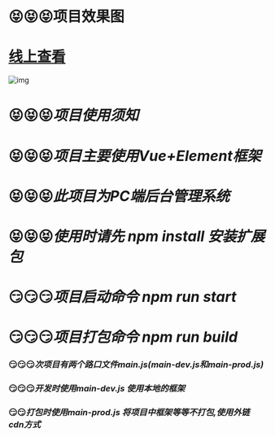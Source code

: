 # :stuck_out_tongue_closed_eyes::stuck_out_tongue_closed_eyes::stuck_out_tongue_closed_eyes:项目效果图

# [线上查看](http://shop.trigger7.cn/)

![img](https://gitee.com/li-xinyan7/vue_shop/raw/master/public/7.gif)

# :stuck_out_tongue_closed_eyes::stuck_out_tongue_closed_eyes::stuck_out_tongue_closed_eyes:*项目使用须知*

# :stuck_out_tongue_closed_eyes::stuck_out_tongue_closed_eyes::stuck_out_tongue_closed_eyes:*项目主要使用Vue+Element框架*

# :stuck_out_tongue_closed_eyes::stuck_out_tongue_closed_eyes::stuck_out_tongue_closed_eyes:*此项目为PC端后台管理系统*

# :stuck_out_tongue_closed_eyes::stuck_out_tongue_closed_eyes::stuck_out_tongue_closed_eyes:*使用时请先 npm install 安装扩展包*

# :smirk::smirk::smirk:*项目启动命令 npm run start*

# :smirk::smirk::smirk:*项目打包命令 npm run build*

### :smirk::smirk::smirk:*次项目有两个路口文件main.js(main-dev.js和main-prod.js)*

### :smirk::smirk::smirk:*开发时使用main-dev.js 使用本地的框架*

### :smirk::smirk:*打包时使用main-prod.js 将项目中框架等等不打包,使用外链cdn方式*